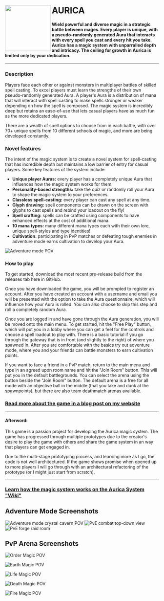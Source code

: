 # AURICA <img align="left" width="150" height="150" src="Assets/UI/ApophisLogo.jpeg">


#### Wield powerful and diverse magic in a strategic battle between mages. Every player is unique, with a pseudo-randomly generated Aura that interacts with every spell you cast and every hit you take. Aurica has a magic system with unparralled depth and intricacy. The ceiling for growth in Aurica is limited only by your dedication.
----

### Description
Players face each other or against monsters in multiplayer battles of skilled spell casting. To excel players must learn the strengths of their own pseudo-randomly generated Aura. A player's Aura is a distribution of mana that will interact with spell casting to make spells stronger or weaker depending on how the spell is composed. The magic system is incredibly deep but retains an ease-of-use that lets casual players have as much fun as the more dedicated players.

There are a wealth of spell options to choose from in each battle, with over 70+ unique spells from 10 different schools of magic, and more are being developed constantly.

### Novel features
The intent of the magic system is to create a novel system for spell-casting that has incredible depth but maintains a low barrier of entry for casual players. Some key features of the system include:
- **Unique player Auras:** every player has a completely unique Aura that influences how the magic system works for them.
- **Personality-based strengths:** take the quiz or randomly roll your Aura to shape the magic system to your preferences.
- **Classless spell-casting:** every player can cast any spell at any time.
- **Glyph drawing:** spell components can be drawn on the screen with glyphs to cast spells and rebind your loadout on the fly!
- **Spell crafting:** spells can be crafted using components to have enhanced effects at the cost of additional mana.
- **10 mana types:** many different mana types each with their own lore, unique spell-styles and type identities!
- **Cultivation:** participating in PvP matches or defeating tough enemies in adventure mode earns cultivation to develop your Aura.

![Adventure mode POV](Assets/UI/Screenshots/AdventureModePOV.PNG)


### How to play
To get started, download the most recent pre-release build from the releases tab here in GitHub.

Once you have downloaded the game, you will be prompted to register an account. After you have created an account with a username and email you will be presented with the option to take the Aura questionnaire, which will influence how your Aura is rolled. You can also choose to skip this step and roll a completely random Aura.

Once you are logged in and have gone through the Aura generation, you will be moved onto the main menu. To get started, hit the "Free Play" button, which will put you in a  lobby where you can get a feel for the controls and choose a spell loadout to play with. There is a basic tutorial if you go through the gateway that is in front (and slightly to the right) of where you spawned in. After you are comfortable with the basics try out adventure mode, where you and your friends can battle monsters to earn cultivation points.

If you want to face a friend in a PvP match, return to the main menu and type in an agreed upon room name and hit the "Join Room" button. This will put you in the default battlegrounds. You can select the arena using the button beside the "Join Room" button. The default arena is a free for all mode with an objective ball in the middle (that you take and dunk at the spawnpoints), but there are also team deathmatch arenas available.

### [Read more about the game in a blog post on my website](https://elliothume.github.io/Aurica/)
----

#### Afterword:
This game is a passion project for developing the Aurica magic system. The game has progressed through multiple prototypes due to the creator's desire to play the game with others and share the game system in an way that players can get engaged in.

Due to the multi-stage prototyping process, and learning more as I go, the code is not well architectured. If the game shows promise when opened up to more players I will go through with an architectural refactoring of the prototype (or I might just start from scratch).

----


### [Learn how the magic system works on the Aurica System "Wiki"](https://bright-calculator-1a6.notion.site/The-Aurica-System-af806c3df2b7414681a50e7af7f74a52)





## Adventure Mode Screenshots ##

![Adventure mode crystal cavern POV](Assets/UI/Screenshots/CrystalCavePOV.PNG)
![PvE combat top-down view](Assets/UI/Screenshots/TopViewPvE4.PNG)
![PvE forge raid room](Assets/UI/Screenshots/ForgeRaid.PNG)


## PvP Arena Screenshots ##

![Order Magic POV](Assets/UI/Screenshots/ArenaPvP.PNG)

![Earth Magic POV](Assets/UI/Screenshots/ArenaPvP2.PNG)

![Life Magic POV](Assets/UI/Screenshots/ArenaPvP3.PNG)

![Death Magic POV](Assets/UI/Screenshots/ArenaPvP4.PNG)

![Fire Magic POV](Assets/UI/Screenshots/ArenaPvP5.PNG)

